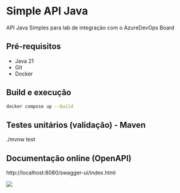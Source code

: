 # Simple API Java

API Java Simples para lab de integração com o AzureDevOps Board

## Pré-requisitos

- Java 21
- Git
- Docker

## Build e execução

```sh
docker compose up --build
```

## Testes unitários (validação) - Maven

./mvnw test


## Documentação online (OpenAPI)

http://localhost:8080/swagger-ui/index.html

![](/assets/images/swagger.png)

